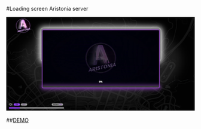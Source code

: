
#Loading screen Aristonia server

![alt text](./assets//preview/preview.png "Title")

##[DEMO](https://assadi-dev.github.io/Aristonia-loading-page/)
